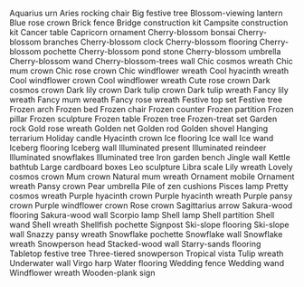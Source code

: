 Aquarius urn
Aries rocking chair
Big festive tree
Blossom-viewing lantern
Blue rose crown
Brick fence
Bridge construction kit
Campsite construction kit
Cancer table
Capricorn ornament
Cherry-blossom bonsai
Cherry-blossom branches
Cherry-blossom clock
Cherry-blossom flooring
Cherry-blossom pochette
Cherry-blossom pond stone
Cherry-blossom umbrella
Cherry-blossom wand
Cherry-blossom-trees wall
Chic cosmos wreath
Chic mum crown
Chic rose crown
Chic windflower wreath
Cool hyacinth wreath
Cool windflower crown
Cool windflower wreath
Cute rose crown
Dark cosmos crown
Dark lily crown
Dark tulip crown
Dark tulip wreath
Fancy lily wreath
Fancy mum wreath
Fancy rose wreath
Festive top set
Festive tree
Frozen arch
Frozen bed
Frozen chair
Frozen counter
Frozen partition
Frozen pillar
Frozen sculpture
Frozen table
Frozen tree
Frozen-treat set
Garden rock
Gold rose wreath
Golden net
Golden rod
Golden shovel
Hanging terrarium
Holiday candle
Hyacinth crown
Ice flooring
Ice wall
Ice wand
Iceberg flooring
Iceberg wall
Illuminated present
Illuminated reindeer
Illuminated snowflakes
Illuminated tree
Iron garden bench
Jingle wall
Kettle bathtub
Large cardboard boxes
Leo sculpture
Libra scale
Lily wreath
Lovely cosmos crown
Mum crown
Natural mum wreath
Ornament mobile
Ornament wreath
Pansy crown
Pear umbrella
Pile of zen cushions
Pisces lamp
Pretty cosmos wreath
Purple hyacinth crown
Purple hyacinth wreath
Purple pansy crown
Purple windflower crown
Rose crown
Sagittarius arrow
Sakura-wood flooring
Sakura-wood wall
Scorpio lamp
Shell lamp
Shell partition
Shell wand
Shell wreath
Shellfish pochette
Signpost
Ski-slope flooring
Ski-slope wall
Snazzy pansy wreath
Snowflake pochette
Snowflake wall
Snowflake wreath
Snowperson head
Stacked-wood wall
Starry-sands flooring
Tabletop festive tree
Three-tiered snowperson
Tropical vista
Tulip wreath
Underwater wall
Virgo harp
Water flooring
Wedding fence
Wedding wand
Windflower wreath
Wooden-plank sign
